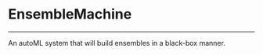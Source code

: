 # EnsembleMachine
-------------------

An autoML system that will build ensembles in a black-box manner.